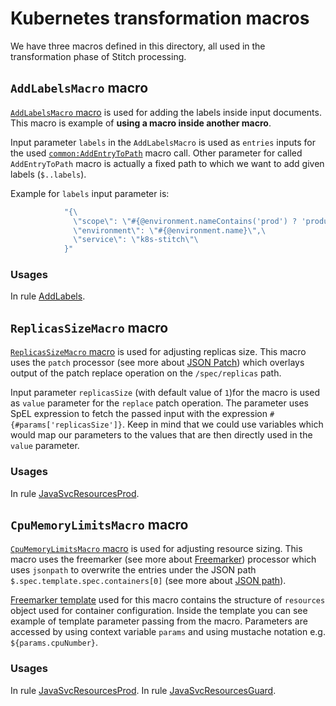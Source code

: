# Kubernetes transformation macros
We have three macros defined in this directory, all used in the transformation phase of Stitch processing.

## `AddLabelsMacro` macro
[`AddLabelsMacro` macro](stitch-rules-add-labels.yaml) is used for adding the labels inside input documents. This macro is example of **using a macro inside another macro**.

Input parameter `labels` in the `AddLabelsMacro` is used as `entries` inputs for the used [`common:AddEntryToPath`](../../../common-macros/stitch-rules-add-entry.yaml) macro call. Other parameter for called `AddEntryToPath` macro is actually a fixed path to which we want to add given labels (`$..labels`).

Example for `labels` input parameter is:

```yaml
            "{\
              \"scope\": \"#{@environment.nameContains('prod') ? 'production' : 'unknown'}\",\
              \"environment\": \"#{@environment.name}\",\
              \"service\": \"k8s-stitch\"\
            }"
``` 
### Usages
In rule [AddLabels](../stitch-rules-add-label.yaml).

## `ReplicasSizeMacro` macro
[`ReplicasSizeMacro` macro](stitch-rules-replicas.yaml) is used for adjusting replicas size. This macro uses the `patch` processor (see more about [JSON Patch](http://jsonpatch.com/)) which overlays output of the patch replace operation on the `/spec/replicas` path.

Input parameter `replicasSize` (with default value of `1`)for the macro is used as `value` parameter for the `replace` patch operation. The parameter uses SpEL expression to fetch the passed input with the expression `#{#params['replicasSize']}`. Keep in mind that we could use variables which would map our parameters to the values that are then directly used in the `value` parameter. 
 
### Usages
In rule [JavaSvcResourcesProd](../stitch-rules-resources.yaml).

## `CpuMemoryLimitsMacro` macro
[`CpuMemoryLimitsMacro` macro](stitch-rules-resource-limit.yaml) is used for adjusting resource sizing. This macro uses the freemarker (see more about [Freemarker](https://freemarker.apache.org/)) processor which uses `jsonpath` to overwrite the entries under the JSON path `$.spec.template.spec.containers[0]` (see more about [JSON path](https://goessner.net/articles/JsonPath/index.html)).

[Freemarker template](templates/cpu-mem-limit.ftl) used for this macro contains the structure of `resources` object used for container configuration. Inside the template you can see example of template parameter passing from the macro. Parameters are accessed by using context variable `params` and using mustache notation e.g. `${params.cpuNumber}`. 

### Usages
In rule [JavaSvcResourcesProd](../stitch-rules-resources.yaml).
In rule [JavaSvcResourcesGuard](../stitch-rules-resources-guard.yaml).
